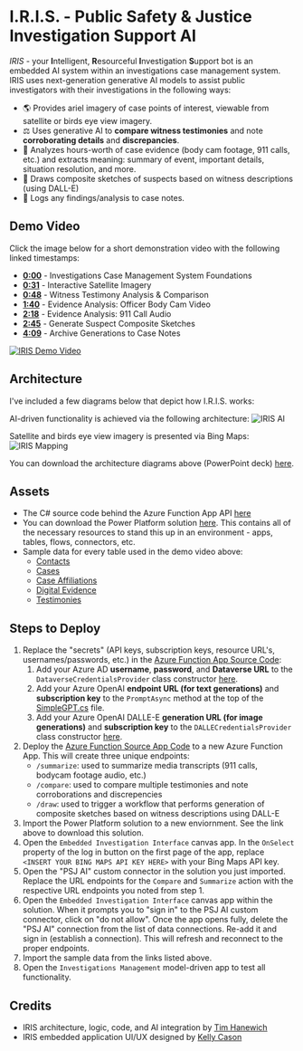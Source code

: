 # I.R.I.S. - Public Safety & Justice Investigation Support AI

*IRIS* - your **I**ntelligent, **R**esourceful **I**nvestigation **S**upport bot is an embedded AI system within an investigations case management system. IRIS uses next-generation generative AI models to assist public investigators with their investigations in the following ways:

- 🌎 Provides ariel imagery of case points of interest, viewable from satellite or birds eye view imagery.  
- ⚖️ Uses generative AI to **compare witness testimonies** and note **corroborating details** and **discrepancies**.
- 🎥 Analyzes hours-worth of case evidence (body cam footage, 911 calls, etc.) and extracts meaning: summary of event, important details, situation resolution, and more.
- 🎨 Draws composite sketches of suspects based on witness descriptions (using DALL-E)
- 📝 Logs any findings/analysis to case notes.

## Demo Video
Click the image below for a short demonstration video with the following linked timestamps:
- [**0:00**](https://youtu.be/5KNDsAtLkJU?t=5) - Investigations Case Management System Foundations
- [**0:31**](https://youtu.be/5KNDsAtLkJU?t=31) - Interactive Satellite Imagery
- [**0:48**](https://youtu.be/5KNDsAtLkJU?t=48) - Witness Testimony Analysis & Comparison
- [**1:40**](https://youtu.be/5KNDsAtLkJU?t=100) - Evidence Analysis: Officer Body Cam Video
- [**2:18**](https://youtu.be/5KNDsAtLkJU?t=138) - Evidence Analysis: 911 Call Audio
- [**2:45**](https://youtu.be/5KNDsAtLkJU?t=165) - Generate Suspect Composite Sketches
- [**4:09**](https://youtu.be/5KNDsAtLkJU?t=249) - Archive Generations to Case Notes

[![IRIS Demo Video](https://i.imgur.com/hPlxqDv.png)](https://youtu.be/5KNDsAtLkJU)

## Architecture
I've included a few diagrams below that depict how I.R.I.S. works:

AI-driven functionality is achieved via the following architecture:
![IRIS AI](https://i.imgur.com/6wyEJpC.png)

Satellite and birds eye view imagery is presented via Bing Maps:
![IRIS Mapping](https://i.imgur.com/tc8CJZL.png)

You can download the architecture diagrams above (PowerPoint deck) [here](https://github.com/TimHanewich/Power-Platform-Assets/releases/download/9/architecture.pptx).

## Assets
- The C# source code behind the Azure Function App API [here](./src/)
- You can download the Power Platform solution [here](https://github.com/TimHanewich/Power-Platform-Assets/releases/download/8/investigations_1_0_0_3.zip). This contains all of the necessary resources to stand this up in an environment - apps, tables, flows, connectors, etc.
- Sample data for every table used in the demo video above:
    - [Contacts](https://github.com/TimHanewich/Power-Platform-Assets/releases/download/7/contacts.csv)
    - [Cases](https://github.com/TimHanewich/Power-Platform-Assets/releases/download/7/inv_cases.csv)
    - [Case Affiliations](https://github.com/TimHanewich/Power-Platform-Assets/releases/download/7/inv_caseaffiliations.csv)
    - [Digital Evidence](https://github.com/TimHanewich/Power-Platform-Assets/releases/download/7/inv_digitalevidences.csv)
    - [Testimonies](https://github.com/TimHanewich/Power-Platform-Assets/releases/download/7/inv_testimonies.csv)

## Steps to Deploy
1. Replace the "secrets" (API keys, subscription keys, resource URL's, usernames/passwords, etc.) in the [Azure Function App Source Code](./src/api/):
    1. Add your Azure AD **username**, **password**, and **Dataverse URL** to the `DataverseCredentialsProvider` class constructor [here](./src/engine/DataverseCredentialsProvider.cs).
    2. Add your Azure OpenAI **endpoint URL (for text generations)** and **subscription key** to the `PromptAsync` method at the top of the [SimpleGPT.cs](./src/engine/SimpleGPT.cs) file.
    3. Add your Azure OpenAI DALLE-E **generation URL (for image generations)** and **subscription key** to the `DALLECredentialsProvider` class constructor [here](./src/engine/DALLECredentialsProvider.cs).
2. Deploy the [Azure Function Source App Code](./src/api/) to a new Azure Function App. This will create three unique endpoints:
    - `/summarize`: used to summarize media transcripts (911 calls, bodycam footage audio, etc.)
    - `/compare`: used to compare multiple testimonies and note corroborations and discrepencies
    - `/draw`: used to trigger a workflow that performs generation of composite sketches based on witness descriptions using DALL-E
3. Import the Power Platform solution to a new enviornment. See the link above to download this solution.
4. Open the `Embedded Investigation Interface` canvas app. In the `OnSelect` property of the log in button on the first page of the app, replace `<INSERT YOUR BING MAPS API KEY HERE>` with your Bing Maps API key.
5. Open the "PSJ AI" custom connector in the solution you just imported. Replace the URL endpoints for the `Compare` and `Summarize` action with the respective URL endpoints you noted from step 1.
6. Open the `Embedded Investigation Interface` canvas app within the solution. When it prompts you to "sign in" to the PSJ AI custom connector, click on "do not allow". Once the app opens fully, delete the "PSJ AI" connection from the list of data connections. Re-add it and sign in (establish a connection). This will refresh and reconnect to the proper endpoints.
7. Import the sample data from the links listed above.
8. Open the `Investigations Management` model-driven app to test all functionality.

## Credits
- IRIS architecture, logic, code, and AI integration by [Tim Hanewich](https://github.com/TimHanewich)
- IRIS embedded application UI/UX designed by [Kelly Cason](https://www.linkedin.com/in/kellycason/)